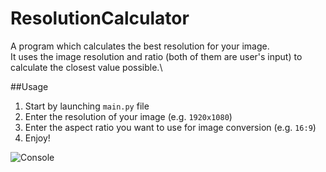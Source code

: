 # ResolutionCalculator
A program which calculates the best resolution for your image.\
It uses the image resolution and ratio (both of them are user's input) to calculate the closest value possible.\

##Usage
1. Start by launching `main.py` file
2. Enter the resolution of your image (e.g. `1920x1080`)
3. Enter the aspect ratio you want to use for image conversion (e.g. `16:9`)
4. Enjoy!

![Console](https://i.imgur.com/JPqLaS9.png)